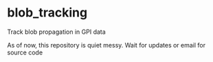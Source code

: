 # blob_tracking
Track blob propagation in GPI data

As of now, this repository is quiet messy. Wait for updates or email for source code
